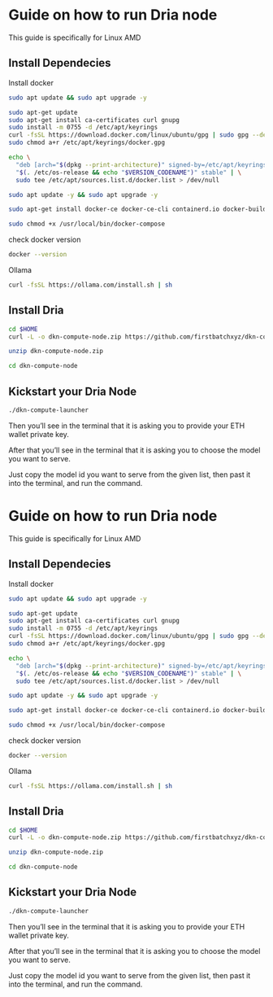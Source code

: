 # Guide on how to run Dria node

This guide is specifically for Linux AMD 

## Install Dependecies
Install docker
```bash
sudo apt update && sudo apt upgrade -y

sudo apt-get update
sudo apt-get install ca-certificates curl gnupg
sudo install -m 0755 -d /etc/apt/keyrings
curl -fsSL https://download.docker.com/linux/ubuntu/gpg | sudo gpg --dearmor -o /etc/apt/keyrings/docker.gpg
sudo chmod a+r /etc/apt/keyrings/docker.gpg

echo \
  "deb [arch="$(dpkg --print-architecture)" signed-by=/etc/apt/keyrings/docker.gpg] https://download.docker.com/linux/ubuntu \
  "$(. /etc/os-release && echo "$VERSION_CODENAME")" stable" | \
  sudo tee /etc/apt/sources.list.d/docker.list > /dev/null

sudo apt update -y && sudo apt upgrade -y

sudo apt-get install docker-ce docker-ce-cli containerd.io docker-buildx-plugin docker-compose-plugin

sudo chmod +x /usr/local/bin/docker-compose
```

check docker version 
```bash
docker --version
```

Ollama
```bash
curl -fsSL https://ollama.com/install.sh | sh
```
## Install Dria
```bash
cd $HOME
curl -L -o dkn-compute-node.zip https://github.com/firstbatchxyz/dkn-compute-launcher/releases/latest/download/dkn-compute-launcher-linux-amd64.zip
```
```bash
unzip dkn-compute-node.zip
```
```bash
cd dkn-compute-node
```

## Kickstart your Dria Node
```bash
./dkn-compute-launcher
```
Then you’ll see in the terminal that it is asking you to provide your ETH wallet private key. 

After that you’ll see in the terminal that it is asking you to choose the model you want to serve.

Just copy the model id you want to serve from the given list, then past it into the terminal, and run the command. 





# Guide on how to run Dria node

This guide is specifically for Linux AMD 

## Install Dependecies
Install docker
```bash
sudo apt update && sudo apt upgrade -y

sudo apt-get update
sudo apt-get install ca-certificates curl gnupg
sudo install -m 0755 -d /etc/apt/keyrings
curl -fsSL https://download.docker.com/linux/ubuntu/gpg | sudo gpg --dearmor -o /etc/apt/keyrings/docker.gpg
sudo chmod a+r /etc/apt/keyrings/docker.gpg

echo \
  "deb [arch="$(dpkg --print-architecture)" signed-by=/etc/apt/keyrings/docker.gpg] https://download.docker.com/linux/ubuntu \
  "$(. /etc/os-release && echo "$VERSION_CODENAME")" stable" | \
  sudo tee /etc/apt/sources.list.d/docker.list > /dev/null

sudo apt update -y && sudo apt upgrade -y

sudo apt-get install docker-ce docker-ce-cli containerd.io docker-buildx-plugin docker-compose-plugin

sudo chmod +x /usr/local/bin/docker-compose
```

check docker version 
```bash
docker --version
```

Ollama
```bash
curl -fsSL https://ollama.com/install.sh | sh
```
## Install Dria
```bash
cd $HOME
curl -L -o dkn-compute-node.zip https://github.com/firstbatchxyz/dkn-compute-launcher/releases/latest/download/dkn-compute-launcher-linux-amd64.zip
```
```bash
unzip dkn-compute-node.zip
```
```bash
cd dkn-compute-node
```

## Kickstart your Dria Node
```bash
./dkn-compute-launcher
```
Then you’ll see in the terminal that it is asking you to provide your ETH wallet private key. 

After that you’ll see in the terminal that it is asking you to choose the model you want to serve.

Just copy the model id you want to serve from the given list, then past it into the terminal, and run the command. 





